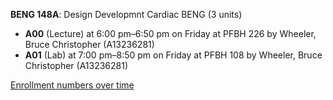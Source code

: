 **BENG 148A**: Design Developmnt Cardiac BENG (3 units)

- **A00** (Lecture) at 6:00 pm–6:50 pm on Friday at PFBH 226 by Wheeler, Bruce Christopher (A13236281)
- **A01** (Lab) at 7:00 pm–8:50 pm on Friday at PFBH 108 by Wheeler, Bruce Christopher (A13236281)

[Enrollment numbers over time](./BENG148A.tsv)
